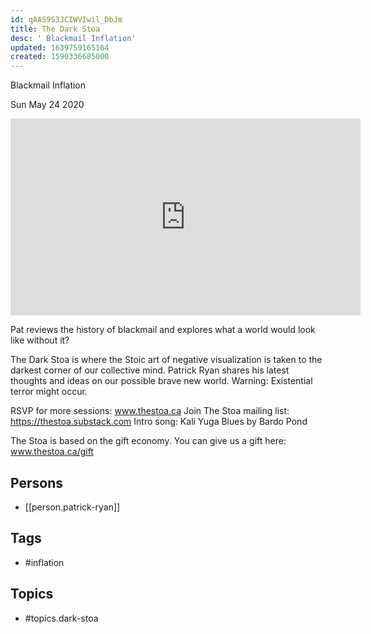 ```yaml
---
id: qAAS9S3JCIWVIwil_DbJm
title: The Dark Stoa
desc: ' Blackmail Inflation'
updated: 1639759165164
created: 1590336685000
---
```



 Blackmail Inflation

Sun May 24 2020

<iframe width="560" height="315" src="https://www.youtube.com/embed/xlmhhh9HYqc" title="The Dark Stoa: Blackmail Inflation w/ Patrick Ryan" frameborder="0" allow="accelerometer; autoplay; clipboard-write; encrypted-media; gyroscope; picture-in-picture" allowfullscreen ></iframe>

Pat reviews the history of blackmail and explores what a world would look like without it? 

The Dark Stoa is where the Stoic art of negative visualization is taken to the darkest corner of our collective mind. Patrick Ryan shares his latest thoughts and ideas on our possible brave new world. Warning: Existential terror might occur.

RSVP for more sessions: www.thestoa.ca
Join The Stoa mailing list: https://thestoa.substack.com
Intro song: Kali Yuga Blues by Bardo Pond

The Stoa is based on the gift economy. You can give us a gift here: www.thestoa.ca/gift

## Persons

- [[person.patrick-ryan]]

## Tags

- #inflation

## Topics

- #topics.dark-stoa

